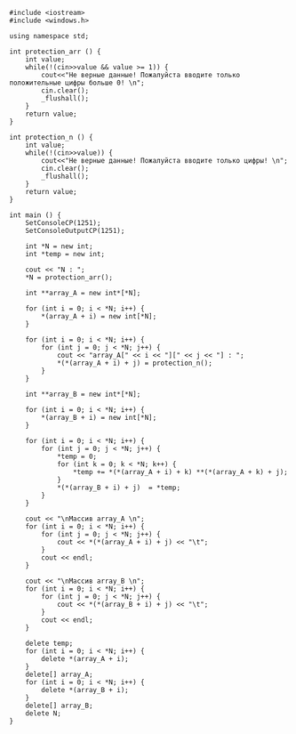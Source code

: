 ﻿```
#include <iostream>
#include <windows.h>

using namespace std;

int protection_arr () {
	int value;
	while(!(cin>>value && value >= 1)) {
		cout<<"Не верные данные! Пожалуйста вводите только положительные цифры больше 0! \n";
		cin.clear();
		_flushall();
	}
	return value;
}

int protection_n () {
	int value;
	while(!(cin>>value)) {
		cout<<"Не верные данные! Пожалуйста вводите только цифры! \n";
		cin.clear();
		_flushall();
	}
	return value;
}

int main () {
	SetConsoleCP(1251);
	SetConsoleOutputCP(1251);
	
	int *N = new int;
	int *temp = new int;

	cout << "N : ";
	*N = protection_arr();

	int **array_A = new int*[*N];

	for (int i = 0; i < *N; i++) {
		*(array_A + i) = new int[*N];
	}

	for (int i = 0; i < *N; i++) {
		for (int j = 0; j < *N; j++) {
			cout << "array_A[" << i << "][" << j << "] : ";
			*(*(array_A + i) + j) = protection_n();
		}
	}

	int **array_B = new int*[*N];

	for (int i = 0; i < *N; i++) {
		*(array_B + i) = new int[*N];
	}

	for (int i = 0; i < *N; i++) {
		for (int j = 0; j < *N; j++) {
			*temp = 0;
			for (int k = 0; k < *N; k++) {
				*temp += *(*(array_A + i) + k) **(*(array_A + k) + j);
			}
			*(*(array_B + i) + j)  = *temp;
		}
	}

	cout << "\nМассив array_A \n";
	for (int i = 0; i < *N; i++) {
		for (int j = 0; j < *N; j++) {
			cout << *(*(array_A + i) + j) << "\t";
		}
		cout << endl;
	}

	cout << "\nМассив array_B \n";
	for (int i = 0; i < *N; i++) {
		for (int j = 0; j < *N; j++) {
			cout << *(*(array_B + i) + j) << "\t";
		}
		cout << endl;
	}

	delete temp;
	for (int i = 0; i < *N; i++) {
		delete *(array_A + i);
	}
	delete[] array_A;
	for (int i = 0; i < *N; i++) {
		delete *(array_B + i);
	}
	delete[] array_B;
	delete N;
}

```
